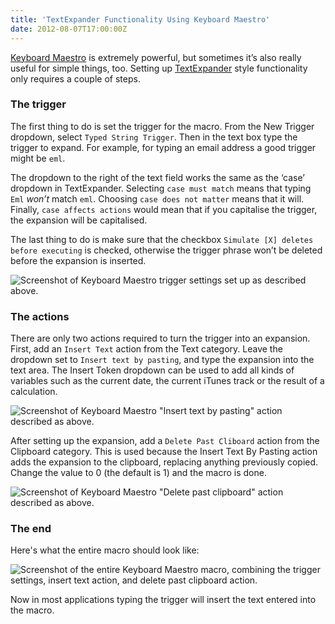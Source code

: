 ```yaml
---
title: 'TextExpander Functionality Using Keyboard Maestro'
date: 2012-08-07T17:00:00Z
---
```


[Keyboard Maestro](http://www.keyboardmaestro.com/main/) is extremely powerful,
but sometimes it’s also really useful for simple things, too. Setting up
[TextExpander](http://smilesoftware.com/TextExpander/index.html) style
functionality only requires a couple of steps.

### The trigger

The first thing to do is set the trigger for the macro. From the New Trigger
dropdown, select `Typed String Trigger`. Then in the text box type the trigger
to expand. For example, for typing an email address a good trigger might be
`eml`.

The dropdown to the right of the text field works the same as the ‘case’
dropdown in TextExpander. Selecting `case must match` means that typing `Eml`
_won’t_ match `eml`. Choosing `case does not matter` means that it will.
Finally, `case affects actions` would mean that if you capitalise the trigger,
the expansion will be capitalised.

The last thing to do is make sure that the checkbox
`Simulate [X] deletes before executing` is checked, otherwise the trigger phrase
won’t be deleted before the expansion is inserted.

![Screenshot of Keyboard Maestro trigger settings set up as described above.](/img/2012-08-Trigger_Settings.png)

### The actions

There are only two actions required to turn the trigger into an expansion.
First, add an `Insert Text` action from the Text category. Leave the dropdown
set to `Insert text by pasting`, and type the expansion into the text area. The
Insert Token dropdown can be used to add all kinds of variables such as the
current date, the current iTunes track or the result of a calculation.

![Screenshot of Keyboard Maestro "Insert text by pasting" action described as above.](/img/2012-08-Insert_By_Pasting.png)

After setting up the expansion, add a `Delete Past Cliboard` action from the
Clipboard category. This is used because the Insert Text By Pasting action adds
the expansion to the clipboard, replacing anything previously copied. Change the
value to 0 (the default is 1) and the macro is done.

![Screenshot of Keyboard Maestro "Delete past clipboard" action described as above.](/img/2012-08-Delete_Past_Clipboard.png)

### The end

Here's what the entire macro should look like:

![Screenshot of the entire Keyboard Maestro macro, combining the trigger settings, insert text action, and delete past clipboard action. ](/img/2012-08-Entire_Macro.png)

Now in most applications typing the trigger will insert the text entered into
the macro.
